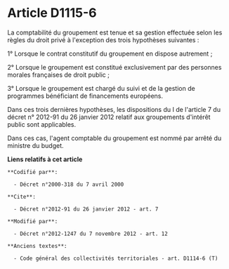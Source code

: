 # Article D1115-6

La comptabilité du groupement est tenue et sa gestion effectuée selon les règles du droit privé à l'exception des trois
hypothèses suivantes : 

1° Lorsque le contrat constitutif du groupement en dispose autrement ; 

2° Lorsque le groupement est constitué exclusivement par des personnes morales françaises de droit public ; 

3° Lorsque le groupement est chargé du suivi et de la gestion de programmes bénéficiant de financements européens. 

Dans ces trois dernières hypothèses, les dispositions                           du I de l'article 7 du décret n° 2012-91 du
26 janvier 2012 relatif aux groupements d'intérêt public sont applicables. 

Dans ces cas, l'agent comptable du groupement est nommé par arrêté du ministre du budget.

**Liens relatifs à cet article**

	**Codifié par**:

	  - Décret n°2000-318 du 7 avril 2000

	**Cite**:

	  - Décret n°2012-91 du 26 janvier 2012 - art. 7

	**Modifié par**:

	  - Décret n°2012-1247 du 7 novembre 2012 - art. 12

	**Anciens textes**:

	  - Code général des collectivités territoriales - art. D1114-6 (T)
